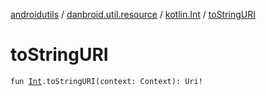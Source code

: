 [androidutils](../../index.md) / [danbroid.util.resource](../index.md) / [kotlin.Int](index.md) / [toStringURI](./to-string-u-r-i.md)

# toStringURI

`fun `[`Int`](https://kotlinlang.org/api/latest/jvm/stdlib/kotlin/-int/index.html)`.toStringURI(context: Context): Uri!`